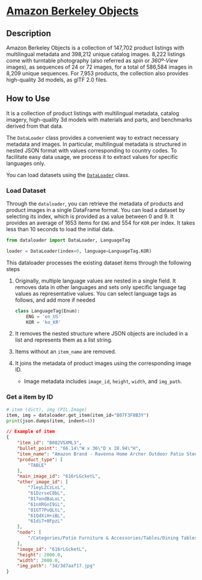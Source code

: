 # [Amazon Berkeley Objects](https://amazon-berkeley-objects.s3.us-east-1.amazonaws.com/index.html)

## Description

Amazon Berkeley Objects is a collection of 147,702 product listings with multilingual metadata and 398,212 unique catalog images. 8,222 listings come with turntable photography (also referred as *spin* or *360º-View* images), as sequences of 24 or 72 images, for a total of 586,584 images in 8,209 unique sequences. For 7,953 products, the collection also provides high-quality 3d models, as glTF 2.0 files.

## How to Use

It is a collection of product listings with multilingual metadata, catalog imagery, high-quality 3d models with materials and parts, and benchmarks derived from that data.

The `DataLoader` class provides a convenient way to extract necessary metadata and images. In particular, multilingual metadata is structured in nested JSON format with values corresponding to country codes. To facilitate easy data usage, we process it to extract values for specific languages only.

You can load datasets using the [`DataLoader`](./dataloader.py) class.

### Load Dataset

Through the `dataloader`, you can retrieve the metadata of products and product images in a single DataFrame format. You can load a dataset by selecting its index, which is provided as a value between 0 and 9. It provides an average of 1653 items for `ENG` and 554 for `KOR` per index. It takes less than 10 seconds to load the initial data.

```python
from dataloader import DataLoader, LanguageTag

loader = DataLoader(index=0, language=LanguageTag.KOR)
```

This dataloader processes the existing dataset items through the following steps

1. Originally, multiple language values are nested in a single field. It removes data in other languages and sets only specific language tag values as representative values. You can select language tags as follows, and add more if needed

    ```python
    class LanguageTag(Enum):
        ENG = 'en_US'
        KOR = 'ko_KR'
    ```

2. It removes the nested structure where JSON objects are included in a list and represents them as a list string.

3. Items without an `item_name` are removed.

4. It joins the metadata of product images using the corresponding image ID.
   - Image metadata includes `image_id`, `height`, `width`, and `img_path`.

### Get a item by ID

```py
# item (dict), img (PIL.Image)
item, img = dataloader.get_item(item_id="B07F3F8B3Y")
print(json.dumps(item, indent=4))
```

```json
// Example of item
{
    "item_id": "B082VSXML3",
    "bullet_point": "66.14\"W x 36\"D x 28.94\"H",
    "item_name": "Amazon Brand - Ravenna Home Archer Outdoor Patio Steel Dining Table with Panel Top, 66.14\"W, Gray",
    "product_type": [
        "TABLE"
    ],
    "main_image_id": "616rLGcketL",
    "other_image_id": [
        "71eyLZCzLxL",
        "61DzrseC8bL",
        "817ondBaLoL",
        "61nXRGnI9iL",
        "81GT7PvQLtL",
        "61QdXiH+iBL",
        "61di7+0FpzL"
    ],
    "node": [
        "/Categories/Patio Furniture & Accessories/Tables/Dining Tables"
    ],
    "image_id": "616rLGcketL",
    "height": 2000.0,
    "width": 2000.0,
    "img_path": "3d/3d7aaf17.jpg"
}
```
